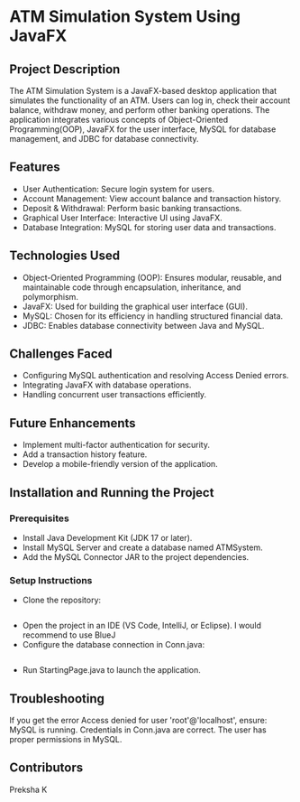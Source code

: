 # ATM Simulation System Using JavaFX


## Project Description
The ATM Simulation System is a JavaFX-based desktop application that simulates the functionality of an ATM. Users can log in, check their account balance, withdraw money, and perform other banking operations. The application integrates various concepts of Object-Oriented Programming(OOP), JavaFX for the user interface, MySQL for database management, and JDBC for database connectivity.


## Features
* User Authentication: Secure login system for users.
* Account Management: View account balance and transaction history.
* Deposit & Withdrawal: Perform basic banking transactions.
* Graphical User Interface: Interactive UI using JavaFX.
* Database Integration: MySQL for storing user data and transactions.


## Technologies Used
* Object-Oriented Programming (OOP): Ensures modular, reusable, and maintainable code through encapsulation, inheritance, and polymorphism.
* JavaFX: Used for building the graphical user interface (GUI).
* MySQL: Chosen for its efficiency in handling structured financial data.
* JDBC: Enables database connectivity between Java and MySQL.


## Challenges Faced
* Configuring MySQL authentication and resolving Access Denied errors.
* Integrating JavaFX with database operations.
* Handling concurrent user transactions efficiently.


## Future Enhancements
* Implement multi-factor authentication for security.
* Add a transaction history feature.
* Develop a mobile-friendly version of the application.


## Installation and Running the Project
### Prerequisites
* Install Java Development Kit (JDK 17 or later).
* Install MySQL Server and create a database named ATMSystem.
* Add the MySQL Connector JAR to the project dependencies.
### Setup Instructions
* Clone the repository:
  ``` git clone https://github.com/preksha2204/ATM-Simulation-System.git
* Open the project in an IDE (VS Code, IntelliJ, or Eclipse). I would recommend to use BlueJ
* Configure the database connection in Conn.java:
  ``` Connection con = DriverManager.getConnection("jdbc:mysql://localhost:3306/ATMSystem", "root", "your_password");
* Run StartingPage.java to launch the application.


## Troubleshooting
If you get the error Access denied for user 'root'@'localhost', ensure:
MySQL is running.
Credentials in Conn.java are correct.
The user has proper permissions in MySQL.


## Contributors
Preksha K
